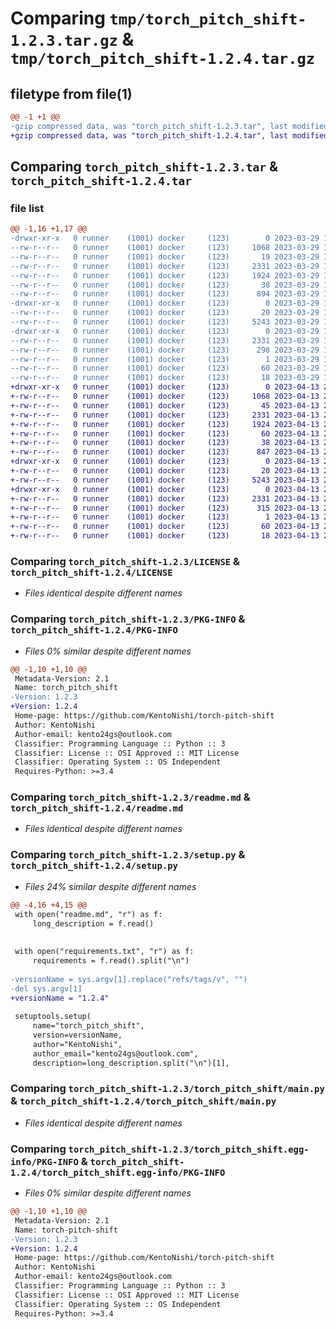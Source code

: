 # Comparing `tmp/torch_pitch_shift-1.2.3.tar.gz` & `tmp/torch_pitch_shift-1.2.4.tar.gz`

## filetype from file(1)

```diff
@@ -1 +1 @@
-gzip compressed data, was "torch_pitch_shift-1.2.3.tar", last modified: Wed Mar 29 19:29:26 2023, max compression
+gzip compressed data, was "torch_pitch_shift-1.2.4.tar", last modified: Thu Apr 13 23:00:34 2023, max compression
```

## Comparing `torch_pitch_shift-1.2.3.tar` & `torch_pitch_shift-1.2.4.tar`

### file list

```diff
@@ -1,16 +1,17 @@
-drwxr-xr-x   0 runner    (1001) docker     (123)        0 2023-03-29 19:29:26.042914 torch_pitch_shift-1.2.3/
--rw-r--r--   0 runner    (1001) docker     (123)     1068 2023-03-29 19:29:08.000000 torch_pitch_shift-1.2.3/LICENSE
--rw-r--r--   0 runner    (1001) docker     (123)       19 2023-03-29 19:29:08.000000 torch_pitch_shift-1.2.3/MANIFEST.in
--rw-r--r--   0 runner    (1001) docker     (123)     2331 2023-03-29 19:29:26.042914 torch_pitch_shift-1.2.3/PKG-INFO
--rw-r--r--   0 runner    (1001) docker     (123)     1924 2023-03-29 19:29:08.000000 torch_pitch_shift-1.2.3/readme.md
--rw-r--r--   0 runner    (1001) docker     (123)       38 2023-03-29 19:29:26.042914 torch_pitch_shift-1.2.3/setup.cfg
--rw-r--r--   0 runner    (1001) docker     (123)      894 2023-03-29 19:29:08.000000 torch_pitch_shift-1.2.3/setup.py
-drwxr-xr-x   0 runner    (1001) docker     (123)        0 2023-03-29 19:29:26.042914 torch_pitch_shift-1.2.3/torch_pitch_shift/
--rw-r--r--   0 runner    (1001) docker     (123)       20 2023-03-29 19:29:08.000000 torch_pitch_shift-1.2.3/torch_pitch_shift/__init__.py
--rw-r--r--   0 runner    (1001) docker     (123)     5243 2023-03-29 19:29:08.000000 torch_pitch_shift-1.2.3/torch_pitch_shift/main.py
-drwxr-xr-x   0 runner    (1001) docker     (123)        0 2023-03-29 19:29:26.042914 torch_pitch_shift-1.2.3/torch_pitch_shift.egg-info/
--rw-r--r--   0 runner    (1001) docker     (123)     2331 2023-03-29 19:29:25.000000 torch_pitch_shift-1.2.3/torch_pitch_shift.egg-info/PKG-INFO
--rw-r--r--   0 runner    (1001) docker     (123)      298 2023-03-29 19:29:26.000000 torch_pitch_shift-1.2.3/torch_pitch_shift.egg-info/SOURCES.txt
--rw-r--r--   0 runner    (1001) docker     (123)        1 2023-03-29 19:29:25.000000 torch_pitch_shift-1.2.3/torch_pitch_shift.egg-info/dependency_links.txt
--rw-r--r--   0 runner    (1001) docker     (123)       60 2023-03-29 19:29:25.000000 torch_pitch_shift-1.2.3/torch_pitch_shift.egg-info/requires.txt
--rw-r--r--   0 runner    (1001) docker     (123)       18 2023-03-29 19:29:25.000000 torch_pitch_shift-1.2.3/torch_pitch_shift.egg-info/top_level.txt
+drwxr-xr-x   0 runner    (1001) docker     (123)        0 2023-04-13 23:00:34.761875 torch_pitch_shift-1.2.4/
+-rw-r--r--   0 runner    (1001) docker     (123)     1068 2023-04-13 23:00:22.000000 torch_pitch_shift-1.2.4/LICENSE
+-rw-r--r--   0 runner    (1001) docker     (123)       45 2023-04-13 23:00:22.000000 torch_pitch_shift-1.2.4/MANIFEST.in
+-rw-r--r--   0 runner    (1001) docker     (123)     2331 2023-04-13 23:00:34.761875 torch_pitch_shift-1.2.4/PKG-INFO
+-rw-r--r--   0 runner    (1001) docker     (123)     1924 2023-04-13 23:00:22.000000 torch_pitch_shift-1.2.4/readme.md
+-rw-r--r--   0 runner    (1001) docker     (123)       60 2023-04-13 23:00:22.000000 torch_pitch_shift-1.2.4/requirements.txt
+-rw-r--r--   0 runner    (1001) docker     (123)       38 2023-04-13 23:00:34.761875 torch_pitch_shift-1.2.4/setup.cfg
+-rw-r--r--   0 runner    (1001) docker     (123)      847 2023-04-13 23:00:22.000000 torch_pitch_shift-1.2.4/setup.py
+drwxr-xr-x   0 runner    (1001) docker     (123)        0 2023-04-13 23:00:34.761875 torch_pitch_shift-1.2.4/torch_pitch_shift/
+-rw-r--r--   0 runner    (1001) docker     (123)       20 2023-04-13 23:00:22.000000 torch_pitch_shift-1.2.4/torch_pitch_shift/__init__.py
+-rw-r--r--   0 runner    (1001) docker     (123)     5243 2023-04-13 23:00:22.000000 torch_pitch_shift-1.2.4/torch_pitch_shift/main.py
+drwxr-xr-x   0 runner    (1001) docker     (123)        0 2023-04-13 23:00:34.761875 torch_pitch_shift-1.2.4/torch_pitch_shift.egg-info/
+-rw-r--r--   0 runner    (1001) docker     (123)     2331 2023-04-13 23:00:34.000000 torch_pitch_shift-1.2.4/torch_pitch_shift.egg-info/PKG-INFO
+-rw-r--r--   0 runner    (1001) docker     (123)      315 2023-04-13 23:00:34.000000 torch_pitch_shift-1.2.4/torch_pitch_shift.egg-info/SOURCES.txt
+-rw-r--r--   0 runner    (1001) docker     (123)        1 2023-04-13 23:00:34.000000 torch_pitch_shift-1.2.4/torch_pitch_shift.egg-info/dependency_links.txt
+-rw-r--r--   0 runner    (1001) docker     (123)       60 2023-04-13 23:00:34.000000 torch_pitch_shift-1.2.4/torch_pitch_shift.egg-info/requires.txt
+-rw-r--r--   0 runner    (1001) docker     (123)       18 2023-04-13 23:00:34.000000 torch_pitch_shift-1.2.4/torch_pitch_shift.egg-info/top_level.txt
```

### Comparing `torch_pitch_shift-1.2.3/LICENSE` & `torch_pitch_shift-1.2.4/LICENSE`

 * *Files identical despite different names*

### Comparing `torch_pitch_shift-1.2.3/PKG-INFO` & `torch_pitch_shift-1.2.4/PKG-INFO`

 * *Files 0% similar despite different names*

```diff
@@ -1,10 +1,10 @@
 Metadata-Version: 2.1
 Name: torch_pitch_shift
-Version: 1.2.3
+Version: 1.2.4
 Home-page: https://github.com/KentoNishi/torch-pitch-shift
 Author: KentoNishi
 Author-email: kento24gs@outlook.com
 Classifier: Programming Language :: Python :: 3
 Classifier: License :: OSI Approved :: MIT License
 Classifier: Operating System :: OS Independent
 Requires-Python: >=3.4
```

### Comparing `torch_pitch_shift-1.2.3/readme.md` & `torch_pitch_shift-1.2.4/readme.md`

 * *Files identical despite different names*

### Comparing `torch_pitch_shift-1.2.3/setup.py` & `torch_pitch_shift-1.2.4/setup.py`

 * *Files 24% similar despite different names*

```diff
@@ -4,16 +4,15 @@
 with open("readme.md", "r") as f:
     long_description = f.read()
 
 
 with open("requirements.txt", "r") as f:
     requirements = f.read().split("\n")
 
-versionName = sys.argv[1].replace("refs/tags/v", "")
-del sys.argv[1]
+versionName = "1.2.4"
 
 setuptools.setup(
     name="torch_pitch_shift",
     version=versionName,
     author="KentoNishi",
     author_email="kento24gs@outlook.com",
     description=long_description.split("\n")[1],
```

### Comparing `torch_pitch_shift-1.2.3/torch_pitch_shift/main.py` & `torch_pitch_shift-1.2.4/torch_pitch_shift/main.py`

 * *Files identical despite different names*

### Comparing `torch_pitch_shift-1.2.3/torch_pitch_shift.egg-info/PKG-INFO` & `torch_pitch_shift-1.2.4/torch_pitch_shift.egg-info/PKG-INFO`

 * *Files 0% similar despite different names*

```diff
@@ -1,10 +1,10 @@
 Metadata-Version: 2.1
 Name: torch-pitch-shift
-Version: 1.2.3
+Version: 1.2.4
 Home-page: https://github.com/KentoNishi/torch-pitch-shift
 Author: KentoNishi
 Author-email: kento24gs@outlook.com
 Classifier: Programming Language :: Python :: 3
 Classifier: License :: OSI Approved :: MIT License
 Classifier: Operating System :: OS Independent
 Requires-Python: >=3.4
```


